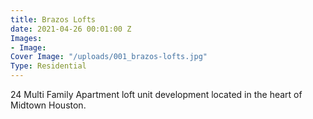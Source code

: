 ```yaml
---
title: Brazos Lofts
date: 2021-04-26 00:01:00 Z
Images:
- Image: 
Cover Image: "/uploads/001_brazos-lofts.jpg"
Type: Residential
---
```


24 Multi Family Apartment loft unit development located in the heart of Midtown Houston.

